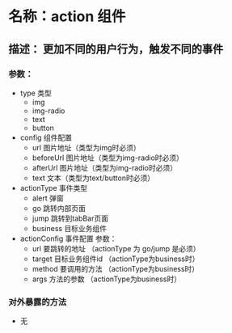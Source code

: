 # 名称：action 组件
## 描述： 更加不同的用户行为，触发不同的事件
### 参数：
- type 类型
    - img
    - img-radio
    - text
    - button
- config 组件配置    
    - url  图片地址（类型为img时必须） 
    - beforeUrl 图片地址（类型为img-radio时必须） 
    - afterUrl 图片地址（类型为img-radio时必须） 
    - text 文本（类型为text/button时必须）
- actionType 事件类型
    - alert    弹窗 
    - go       跳转内部页面
    - jump     跳转到tabBar页面
    - business 目标业务组件
- actionConfig 事件配置
    参数：
    - url      要跳转的地址   （actionType 为 go/jump 是必须）
    - target   目标业务组件id （actionType为business时）
    - method   要调用的方法   （actionType为business时）
    - args     方法的参数     （actionType为business时）
### 对外暴露的方法
- 无